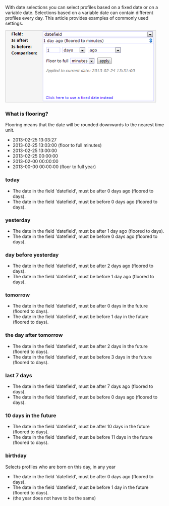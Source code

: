 With date selections you can select profiles based on a fixed date or on
a variable date. Selections based on a variable date can contain
different profiles every day. This article provides examples of commonly
used settings.

![](images/untitled.png)

### What is flooring?

Flooring means that the date will be rounded downwards to the nearest
time unit.

-   2013-02-25 13:03:27
-   2013-02-25 13:03:00 (floor to full minutes)
-   2013-02-25 13:00:00
-   2013-02-25 00:00:00
-   2013-02-00 00:00:00
-   2013-00-00 00:00:00 (floor to full year)

### today

-   The date in the field 'datefield', must be after 0 days ago (floored
    to days).
-   The date in the field 'datefield', must be before 0 days ago
    (floored to days).

### yesterday

-   The date in the field 'datefield', must be after 1 day ago (floored
    to days).
-   The date in the field 'datefield', must be before 0 days ago
    (floored to days).

### day before yesterday

-   The date in the field 'datefield', must be after 2 days ago (floored
    to days).
-   The date in the field 'datefield', must be before 1 day ago (floored
    to days).

### tomorrow

-   The date in the field 'datefield', must be after 0 days in the
    future (floored to days).
-   The date in the field 'datefield', must be before 1 day in the
    future (floored to days).

### the day after tomorrow

-   The date in the field 'datefield', must be after 2 days in the
    future (floored to days).
-   The date in the field 'datefield', must be before 3 days in the
    future (floored to days).

### last 7 days

-   The date in the field 'datefield', must be after 7 days ago (floored
    to days).
-   The date in the field 'datefield', must be before 0 days ago
    (floored to days).

### 10 days in the future

-   The date in the field 'datefield', must be after 10 days in the
    future (floored to days).
-   The date in the field 'datefield', must be before 11 days in the
    future (floored to days).

### birthday

Selects profiles who are born on this day, in any year

-   The date in the field 'datefield', must be after 0 days ago (floored
    to days).
-   The date in the field 'datefield', must be before 1 day in the
    future (floored to days).
-   (the year does not have to be the same)

